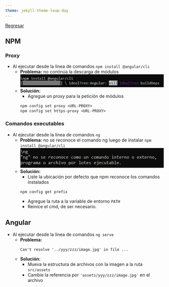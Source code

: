 ```yaml
---
theme: jekyll-theme-leap-day
---
```


[Regresar](/DAWM-2022/)

## NPM

### Proxy

* Al ejecutar desde la línea de comandos `npm install @angular/cli`
	+ **Problema:** no continúa la descarga de módulos
	  ![comandos](imagenes/comandos.png)
	+ **Solución:**
		- Agregue un proxy para la petición de módulos
		```
		npm config set proxy <URL-PROXY>
		npm config set https-proxy <URL-PROXY>
		```

### Comandos executables
* Al ejecutar desde la línea de comandos `ng`
	+ **Problema:** no se reconoce el comando ng luego de instalar `npm install @angular/cli`
	![ng not found](imagenes/ngnotfound.png)
	+ **Solución:**
		- Liste la ubicación por defecto que npm reconoce los comandos instalados
		```
		npm config get prefix
		```
		- Agregue la ruta a la variable de entorno `PATH`
		- Reinice el cmd, de ser necesario.

## Angular

* Al ejecutar desde la línea de comandos `ng serve`
	+ **Problema:**   
		```
		Can't resolve '../yyy/zzz/image.jpg' in file ...
		``` 
	+ **Solución:**
		- Mueva la estructura de archivos con la imagen a la ruta `src/assets`
		- Cambie la referencia por `'assets/yyy/zzz/image.jpg'` en el archivo